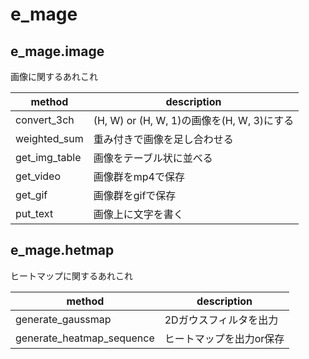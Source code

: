 # e_mage
## e_mage.image
画像に関するあれこれ

|method|description|
|---|---|
|convert_3ch|(H, W) or (H, W, 1)の画像を(H, W, 3)にする|
|weighted_sum|重み付きで画像を足し合わせる|
|get_img_table|画像をテーブル状に並べる|
|get_video|画像群をmp4で保存|
|get_gif|画像群をgifで保存|
|put_text|画像上に文字を書く|

## e_mage.hetmap
ヒートマップに関するあれこれ

|method|description|
|---|---|
|generate_gaussmap|2Dガウスフィルタを出力|
|generate_heatmap_sequence|ヒートマップを出力or保存|